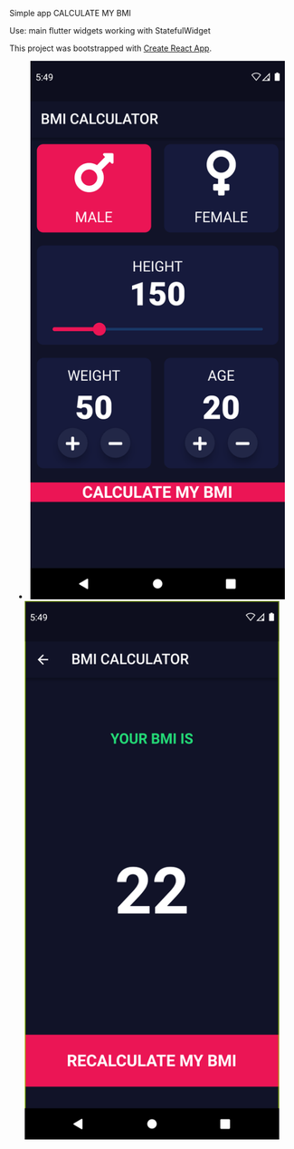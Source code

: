 Simple app CALCULATE MY BMI

Use:
main flutter widgets
working with StatefulWidget

This project was bootstrapped with [Create React App](https://github.com/facebook/create-react-app).
   
<li align="center">
    <img src="https://raw.githubusercontent.com/Antonyakov/bmicalculator/master/Screenshot_1644432654.png" width="450" alt="accessibility text">  
    <img src="https://github.com/Antonyakov/bmicalculator/blob/master/Screenshot_1644434936.png" width="450" alt="accessibility text">
</li>
